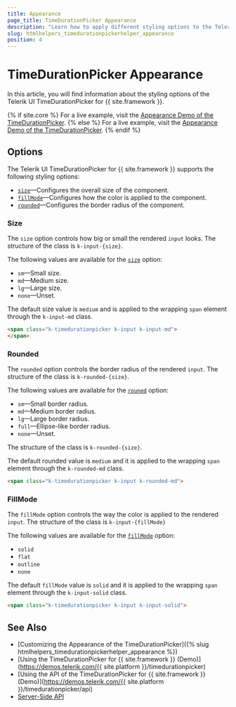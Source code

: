 ```yaml
---
title: Appearance
page_title: TimeDurationPicker Appearance
description: "Learn how to apply different styling options to the Telerik UI TimeDurationPicker component for {{ site.framework }}."
slug: htmlhelpers_timedurationpickerhelper_appearance
position: 4
---
```


# TimeDurationPicker Appearance

In this article, you will find information about the styling options of the Telerik UI TimeDurationPicker for {{ site.framework }}.

{% if site.core %}
For a live example, visit the [Appearance Demo of the TimeDurationPicker](https://demos.telerik.com/aspnet-core/timedurationpicker/appearance).
{% else %}
For a live example, visit the [Appearance Demo of the TimeDurationPicker](https://demos.telerik.com/aspnet-mvc/timedurationpicker/appearance).
{% endif %}

## Options

The Telerik UI TimeDurationPicker for {{ site.framework }} supports the following styling options:

- [`size`](#size)—Configures the overall size of the component.
- [`fillMode`](#fillmode)—Configures how the color is applied to the component.
- [`rounded`](#rounded)—Configures the border radius of the component.

### Size

The `size` option controls how big or small the rendered `input` looks. The structure of the class is `k-input-{size}`.

The following values are available for the [`size`](/api/javascript/ui/timedurationpicker/configuration/size) option:

- `sm`—Small size.
- `md`—Medium size.
- `lg`—Large size.
- `none`—Unset.

The default size value is `medium` and is applied to the wrapping `span` element through the `k-input-md` class.

```html
<span class="k-timedurationpicker k-input k-input-md">
</span>
```

### Rounded

The `rounded` option controls the border radius of the rendered `input`. The structure of the class is `k-rounded-{size}`.

The following values are available for the [`rouned`](/api/javascript/ui/timedurationpicker/configuration/rounded) option:

- `sm`—Small border radius.
- `md`—Medium border radius.
- `lg`—Large border radius.
- `full`—Ellipse-like border radius.
- `none`—Unset.

The structure of the class is `k-rounded-{size}`.

The default rounded value is `medium` and it is applied to the wrapping `span` element through the `k-rounded-md` class.

```html
<span class="k-timedurationpicker k-input k-rounded-md">
```

### FillMode

The `fillMode` option controls the way the color is applied to the rendered `input`. The structure of the class is `k-input-{fillMode}`

The following values are available for the [`fillMode`](/api/javascript/ui/timedurationpicker/configuration/fillmode) option:

- `solid`
- `flat`
- `outline`
- `none`

The default `fillMode` value is `solid` and it is applied to the wrapping `span` element through the `k-input-solid` class.

```html
<span class="k-timedurationpicker k-input k-input-solid">
```

## See Also

* [Customizing the Appearance of the TimeDurationPicker]({% slug htmlhelpers_timedurationpickerhelper_appearance %})
* [Using the TimeDurationPicker for {{ site.framework }} (Demo)](https://demos.telerik.com/{{ site.platform }}/timedurationpicker)
* [Using the API of the TimeDurationPicker for {{ site.framework }} (Demo)](https://demos.telerik.com/{{ site.platform }}/timedurationpicker/api)
* [Server-Side API](/api/timedurationpicker)
